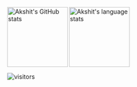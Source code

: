 




  <img align="left" height="140px" src="https://github-readme-stats.vercel.app/api?theme=onedark&username=akshitgarg4&show_icons=true&line_height=27&count_private=true&include_all_commits=true" alt="Akshit's GitHub stats"/>
  <img height="140px" src="https://github-readme-stats.vercel.app/api/top-langs/?theme=onedark&username=akshitgarg4&show_icons=true&line_height=27&langs_count=8&count_private=true&hide=Jupyter%20Notebook&layout=compact" alt="Akshit's language stats"/>
  
![visitors](https://visitor-badge.laobi.icu/badge?page_id=akshitgarg4.akshitgarg4)
 

<!--
**akshitgarg4/akshitgarg4** is a ✨ _special_ ✨ repository because its `README.md` (this file) appears on your GitHub profile.

Here are some ideas to get you started:

- 🔭 I’m currently working on ...
- 🌱 I’m currently learning ...
- 👯 I’m looking to collaborate on ...
- 🤔 I’m looking for help with ...
- 💬 Ask me about ...
- 📫 How to reach me: ...
- 😄 Pronouns: ...
- ⚡ Fun fact: ...
-->
